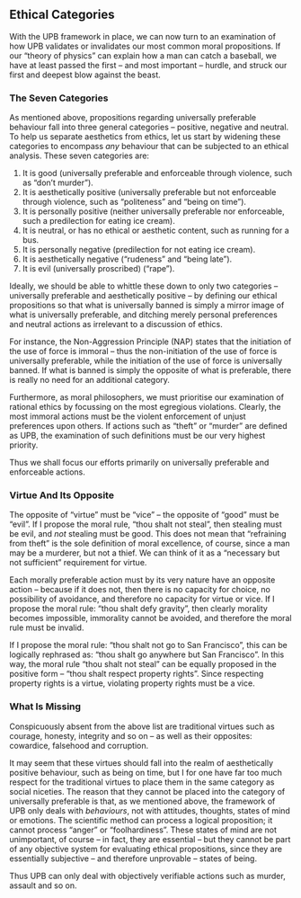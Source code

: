 ## Ethical Categories

With the UPB framework in place, we can now turn to an examination of how UPB validates or invalidates our most common moral propositions. If our “theory of physics” can explain how a man can catch a baseball, we have at least passed the first – and most important – hurdle, and struck our first and deepest blow against the beast.

### The Seven Categories

As mentioned above, propositions regarding universally preferable behaviour fall into three general categories – positive, negative and neutral. To help us separate aesthetics from ethics, let us start by widening these categories to encompass *any* behaviour that can be subjected to an ethical analysis. These seven categories are:

1. It is good (universally preferable and enforceable through violence, such as “don’t murder”).
2. It is aesthetically positive (universally preferable but not enforceable through violence, such as “politeness” and “being on time”).
3. It is personally positive (neither universally preferable nor enforceable, such a predilection for eating ice cream).
4. It is neutral, or has no ethical or aesthetic content, such as running for a bus.
5. It is personally negative (predilection for not eating ice cream).
6. It is aesthetically negative (“rudeness” and “being late”).
7. It is evil (universally proscribed) (“rape”).

Ideally, we should be able to whittle these down to only two categories – universally preferable and aesthetically positive – by defining our ethical propositions so that what is universally banned is simply a mirror image of what is universally preferable, and ditching merely personal preferences and neutral actions as irrelevant to a discussion of ethics.

For instance, the Non-Aggression Principle (NAP) states that the initiation of the use of force is immoral – thus the non-initiation of the use of force is universally preferable, while the initiation of the use of force is universally banned. If what is banned is simply the opposite of what is preferable, there is really no need for an additional category.

Furthermore, as moral philosophers, we must prioritise our examination of rational ethics by focussing on the most egregious violations. Clearly, the most immoral actions must be the violent enforcement of unjust preferences upon others. If actions such as “theft” or “murder” are defined as UPB, the examination of such definitions must be our very highest priority.

Thus we shall focus our efforts primarily on universally preferable and enforceable actions.

### Virtue And Its Opposite

The opposite of “virtue” must be “vice” – the opposite of “good” must be “evil”. If I propose the moral rule, “thou shalt not steal”, then stealing must be evil, and *not* stealing must be good. This does not mean that “refraining from theft” is the sole definition of moral excellence, of course, since a man may be a murderer, but not a thief. We can think of it as a “necessary but not sufficient” requirement for virtue.

Each morally preferable action must by its very nature have an opposite action – because if it does not, then there is no capacity for choice, no possibility of avoidance, and therefore no capacity for virtue or vice. If I propose the moral rule: “thou shalt defy gravity”, then clearly morality becomes impossible, immorality cannot be avoided, and therefore the moral rule must be invalid.

If I propose the moral rule: “thou shalt not go to San Francisco”, this can be logically rephrased as: “thou shalt go anywhere but San Francisco”. In this way, the moral rule “thou shalt not steal” can be equally proposed in the positive form – “thou shalt respect property rights”. Since respecting property rights is a virtue, violating property rights must be a vice.

### What Is Missing

Conspicuously absent from the above list are traditional virtues such as courage, honesty, integrity and so on – as well as their opposites: cowardice, falsehood and corruption.

It may seem that these virtues should fall into the realm of aesthetically positive behaviour, such as being on time, but I for one have far too much respect for the traditional virtues to place them in the same category as social niceties. The reason that they cannot be placed into the category of universally preferable is that, as we mentioned above, the framework of UPB only deals with *behaviours*, not with attitudes, thoughts, states of mind or emotions. The scientific method can process a logical proposition; it cannot process “anger” or “foolhardiness”. These states of mind are not unimportant, of course – in fact, they are essential – but they cannot be part of any objective system for evaluating ethical propositions, since they are essentially subjective – and therefore unprovable – states of being.

Thus UPB can only deal with objectively verifiable actions such as murder, assault and so on.